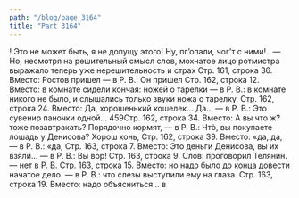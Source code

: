 ```yaml
---
path: "/blog/page_3164"
title: "Part 3164"
---
```


! Это не может быть, я не допущу этого! Ну, пг’опали, чог’т с ними!.. — Но, несмотря на решительный смысл слов, мохнатое лицо ротмистра выражало теперь уже нерешительность и страх
Стр. 161, строка 36.
Вместо: Ростов пришел — в Р. В.: Он пришел
Стр. 162, строка 12.
Вместо: в комнате сидели кончая: ножей о тарелки — в Р. В.: в комнате никого не было, и слышались только звуки ножа о тарелку.
Стр. 162, строка 24.
Вместо: Да, хорошенький кошелек... Да... — в Р. В.: Это сувенир паночки одной...
459Стр. 162, строка 34.
Вместо: А вы что ж? тоже позавтракать? Порядочно кормят, — в Р. В.: Чтò, вы покупаете лошадь у Денисова? Хорош конь,
Стр. 162, строка 39.
Вместо: «да, да, — в Р. В.: «да,
Стр. 163, строка 7.
Вместо: Это деньги Денисова, вы их взяли... — в Р. В.: Вы вор!
Стр. 163, строка 9.
Слов: проговорил Телянин. — нет в Р. В.
Стр. 163, строка 15.
Вместо: но надо было до конца довести начатое дело. — в Р. В.: что слезы выступили ему на глаза.
Стр. 163, строка 19.
Вместо: надо объясниться... в
